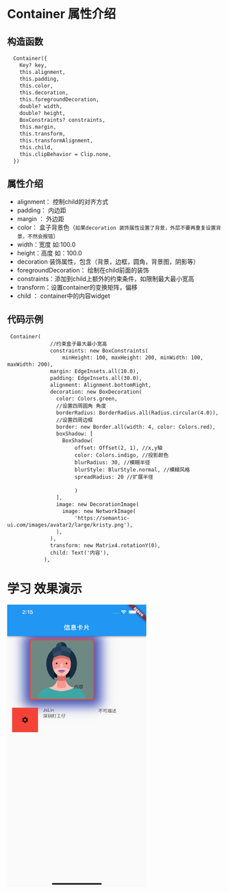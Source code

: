 # Container 属性介绍
 
## 构造函数
```
  Container({
    Key? key,
    this.alignment,
    this.padding,
    this.color,
    this.decoration,
    this.foregroundDecoration,
    double? width,
    double? height,
    BoxConstraints? constraints,
    this.margin,
    this.transform,
    this.transformAlignment,
    this.child,
    this.clipBehavior = Clip.none,
  }) 
```
## 属性介绍
* alignment： 控制child的对齐方式
* padding：   内边距
* margin ： 外边距
* color： 盒子背景色（`如果decoration 装饰属性设置了背景，外层不要再重复设置背景，不然会报错`）
* width：宽度 如:100.0
* height：高度 如：100.0
* decoration 装饰属性，包含（背景，边框，圆角，背景图，阴影等）
* foregroundDecoration： 绘制在child前面的装饰
 * constraints：添加到child上额外的约束条件，如限制最大最小宽高
 * transform：设置container的变换矩阵，偏移
 * child ： container中的内容widget

## 代码示例
```
 Container(
              //约束盒子最大最小宽高
              constraints: new BoxConstraints(
                  minHeight: 100, maxHeight: 200, minWidth: 100, maxWidth: 200),
              margin: EdgeInsets.all(10.0),
              padding: EdgeInsets.all(30.0),
              alignment: Alignment.bottomRight,
              decoration: new BoxDecoration(
                color: Colors.green,
                //设置四周圆角 角度
                borderRadius: BorderRadius.all(Radius.circular(4.0)),
                //设置四周边框
                border: new Border.all(width: 4, color: Colors.red),
                boxShadow: [
                  BoxShadow(
                      offset: Offset(2, 1), //x,y轴
                      color: Colors.indigo, //投影颜色
                      blurRadius: 30, //模糊半径
                      blurStyle: BlurStyle.normal, //模糊风格
                      spreadRadius: 20 //扩展半径

                      )
                ],
                image: new DecorationImage(
                  image: new NetworkImage(
                      'https://semantic-ui.com/images/avatar2/large/kristy.png'),
                ),
              ),
              transform: new Matrix4.rotationY(0),
              child: Text('内容'),
            ),
```
 
# 学习 效果演示
<img src='./demo1.png' width=325 height=660 object-fit='contain'/>